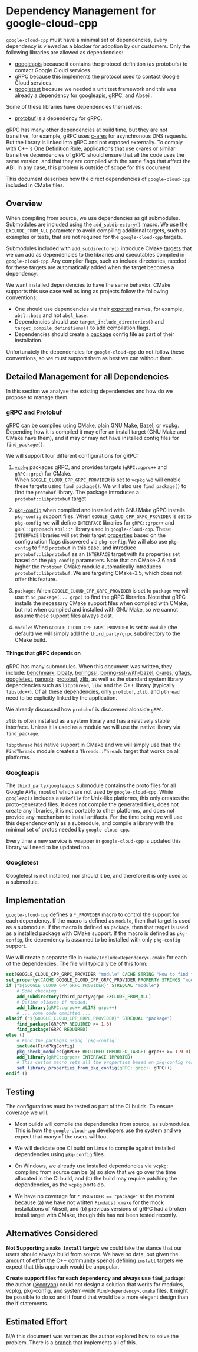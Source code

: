 # Dependency Management for google-cloud-cpp

`google-cloud-cpp` must have a minimal set of dependencies, every dependency is
viewed as a blocker for adoption by our customers.  Only the following
libraries are allowed as dependencies:

* [googleapis](https://github.com/google/googleapis) because it contains the
protocol definition (as protobufs) to contact Google Cloud services.
* [gRPC](https://grpc.io) because this implements the protocol used to contact
Google Cloud services.
* [googletest](https://github.com/google/googletest) because we needed a unit
test framework and this was already a dependency for googleapis, gRPC, and
Abseil.

Some of these libraries have dependencies themselves:

* [protobuf](https://developers.google.com/protocol-buffers/) is a dependency
  for gRPC.
  
gRPC has many other dependencies at build time, but they are not transitive,
for example, gRPC uses [c-ares](https://c-ares.haxx.se/) for asynchronous DNS
requests.  But the library is linked into gRPC and not exposed externally.
To comply with C++'s
[One Definition Rule](http://en.cppreference.com/w/cpp/language/definition),
applications that use c-ares or similar transitive dependencies of gRPC should
ensure that all the code uses the same version, and that they are compiled
with the same flags that affect the ABI. In any case, this problem is outside
of scope for this document.

This document describes how the direct dependencies of `google-cloud-cpp`
included in CMake files.

## Overview

When compiling from source, we use dependencies as git submodules. Submodules
are included using the `add_subdirectory()` macro.  We use the
`EXCLUDE_FROM_ALL` parameter to avoid compiling additional targets, such as
examples or tests, that are not required for the `google-cloud-cpp` targets.

Submodules included with `add_subdirectory()` introduce CMake
[targets][cmake-doc-targets] that we can add as dependencies to the libraries
and executables compiled in `google-cloud-cpp`. Any compiler flags, such as
include directories, needed for these targets are automatically added when the
target becomes a dependency.


We want installed dependencies to have the same behavior. CMake supports this
use case well as long as projects follow the following conventions:

* One should use dependencies via their [exported][cmake-doc-export] names, for
  example, `absl::base` and not `absl_base`.
* Dependencies should use `target_include_directories()` and
  `target_compile_definitions()` to add compilation flags.
* Dependencies should create a [package][cmake-doc-packages] config file as part
  of their installation.

Unfortunately the dependencies for `google-cloud-cpp` do not follow these
conventions, so we must support them as best we can without them.

## Detailed Management for all Dependencies

In this section we analyse the existing dependencies and how do we propose to
manage them.

### gRPC and Protobuf

gRPC can be compiled using CMake, plain GNU Make, Bazel, or vcpkg.  Depending
how it is compiled it may offer an install target (GNU Make and CMake have
them), and it may or may not have installed config files for `find_package()`.

We will support four different configurations for gRPC:

1. [`vcpkg`](https://github.com/Microsoft/vcpkg) packages gRPC, and provides
   targets (`gRPC::gprc++` and `gRPC::grpc`) for CMake.  
   When `GOOGLE_CLOUD_CPP_GRPC_PROVIDER` is set to `vcpkg` we will enable
   these targets using `find_package()`.  We will also use `find_package()` to
   find the `protobuf` library.  The package introduces a
   `protobuf::libprotobuf` target.

1. [`pkg-config`](https://www.freedesktop.org/wiki/Software/pkg-config/) when
   compiled and installed with GNU Make gRPC installs `pkg-config` support
   files. When `GOOGLE_CLOUD_CPP_GRPC_PROVIDER` is set to `pkg-config` we will
   define `INTERFACE` libraries for `gRPC::grpc++` and `gRPC::grpc`each `absl::*`
   library used in `google-cloud-cpp`.  These `INTERFACE` libraries will set
   their target [properties][cmake-doc-target-properties] based on the
   configuration flags discovered via `pkg-config`. We will also use
   `pkg-config` to find `protobuf` in this case, and introduce
   `protobuf::libprotobuf` as an `INTERFACE` target with its properties set
   based on the `pkg-config` parameters. Note that on CMake-3.6 and higher the
   `Protobuf` CMake module automatically introduces `protobuf::libprotobuf`. We
   are targeting CMake-3.5, which does not offer this feature.
   
1. `package`: When `GOOGLE_CLOUD_CPP_GRPC_PROVIDER` is set to `package` we
    will use `find_package(... grpc)` to find the gRPC libraries. Note that gRPC
    installs the necessary CMake support files when compiled with CMake, but not
    when compiled and installed with GNU Make, so we cannot assume these support
    files always exist.
    
1. `module`: When `GOOGLE_CLOUD_CPP_GRPC_PROVIDER` is set to `module`
   (the default) we will simply add the `third_party/grpc` subdirectory to
   the CMake build.

#### Things that gRPC depends on

gRPC has many submodules.  When this document was written, they include:
[benchmark](https://github.com/google/benchmark),
[bloaty](https://github.com/google/bloaty), 
[boringssl](https://github.com/google/boringssl),
[boring-ssl-with-bazel](https://github.com/google/boringssl/tree/master-with-bazel),
[c-ares](https://github.com/c-ares/c-ares),
[gflags](https://github.com/gflags/gflags),
[googletest](https://github.com/google/googletest),
[nanopb](https://github.com/nanopb/nanopb),
[protobuf](https://developers.google.com/protocol-buffers/),
[zlib](https://www.zlib.net/), as well as the standard system library
dependencies such as `libpthread`, `libc` and the C++ library (typically
`libstdc++`). Of all these dependencies, only `protobuf`, `zlib`, and `pthread`
need to be explicitly linked by the application.

We already discussed how `protobuf` is discovered alonside `gRPC`.

`zlib` is often installed as a system library and has a relatively stable
interface.  Unless it is used as a module we will use the native library via
`find_package`.

`libpthread` has native support in CMake and we will simply use that: the
`FindThreads` module creates a `Threads::Threads` target that works on all
platforms.

### Googleapis

The `third_party/googleapis` submodule contains the proto files for all Google
APIs, most of which are not used by `google-cloud-cpp`.  While `googleapis`
includes a `Makefile` for Unix-like platforms, this only creates the
proto-generated files.  It does not compile the generated files, does not create
any libraries, it is not portable to other platforms, and does not provide any
mechanism to install artifacts.  For the time being we will use this dependency
**only** as a submodule, and compile  a library with the minimal set of protos
needed by `google-cloud-cpp`.

Every time a new service is wrapper in `google-cloud-cpp` is updated this
library will need to be updated too.

### Googletest

Googletest is not installed, nor should it be, and therefore it is only used
as a submodule.

## Implementation

`google-cloud-cpp` defines a `*_PROVIDER` macro to control the support for each
dependency. If the macro is defined as `module`, then that target is used as
a submodule. If the macro is defined as `package`, then that target is used as
a installed package with CMake support. If the macro is defined as `pkg-config`,
the dependency is assumed to be installed with only `pkg-config` support.

We will create a separate file in `cmake/Include<Dependency>.cmake` for each of
the dependencies. The file will typically be of this form:

```cmake
set(GOOGLE_CLOUD_CPP_GRPC_PROVIDER "module" CACHE STRING "How to find the gRPC library")
set_property(CACHE GOOGLE_CLOUD_CPP_GRPC_PROVIDER PROPERTY STRINGS "module" "package" "pkg-config")
if ("${GOOGLE_CLOUD_CPP_GRPC_PROVIDER}" STREQUAL "module")
    # Some checking
    add_subdirectory(third_party/grpc EXCLUDE_FROM_ALL)
    # Define aliases if needed.
    add_library(gRPC::grpc++ ALIAS grpc++)
    # ... some code ommitted ...
elseif ("${GOOGLE_CLOUD_CPP_GRPC_PROVIDER}" STREQUAL "package")
    find_package(GRPCPP REQUIRED >= 1.8)
    find_package(GRPC REQUIRED)
else ()
    # Find the packages using `pkg-config`:
    include(FindPkgConfig)
    pkg_check_modules(gRPC++ REQUIRED IMPORTED_TARGET grpc++ >= 1.9.0)
    add_library(gRPC::grpc++ INTERFACE IMPORTED)
    # This custom macro sets all the properties based on pkg-config results.
    set_library_properties_from_pkg_config(gRPC::grpc++ gRPC++)
endif ()
```

## Testing

The configurations must be tested as part of the CI builds. To ensure coverage
we will:

* Most builds will compile the dependencies from source, as submodules. This is
  how the `google-cloud-cpp` developers use the system and we expect that many
  of the users will too.

* We will dedicate one CI build on Linux to compile against installed
  dependencies using `pkg-config` files.

* On Windows, we already use installed dependencies via `vcpkg`: compiling from
  source can be (a) so slow that we go over the time allocated in the CI build,
  and (b) the build may require patching the dependencies, as the `vcpkg` ports
  do.

* We have no coverage for `*_PROVIDER == "package"` at the moment because (a)
  we have not written `Findabsl.cmake` for the mock installations of Abseil, and
  (b) previous versions of gRPC had a broken install target with CMake, though
  this has not been tested recently.

## Alternatives Considered

**Not Supporting a `make install` target**: we could take the stance that our
users should always build from source. We have no data, but given the amount of
effort the C++ community spends defining `install` targets we expect that this
approach would be unpopular.

**Create support files for each dependency and always use `find_package`**: the
author ([@coryan](https://github.com/coryan)) could not design a solution that
works for modules, vcpkg, pkg-config, and system-wide `Find<dependency>.cmake`
files.  It might be possible to do so and if found that would be a more elegant
design than the if statements.

## Estimated Effort

N/A this document was written as the author explored how to solve the problem.
There is a
[branch](https://github.com/coryan/google-cloud-cpp/tree/test-install-target-v2)
that implements all of this.

[cmake-doc-export]:    https://cmake.org/cmake/help/v3.5/command/export.html
[cmake-doc-interface]: https://cmake.org/cmake/help/v3.5/command/add_library.html?highlight=interface
[cmake-doc-packages]:  https://cmake.org/cmake/help/v3.5/manual/cmake-packages.7.html#manual:cmake-packages(7)
[cmake-doc-targets]:   https://cmake.org/cmake/help/v3.5/manual/cmake-buildsystem.7.html#binary-targets
[cmake-doc-target-properties]: https://cmake.org/cmake/help/v3.5/manual/cmake-properties.7.html#properties-on-targets
